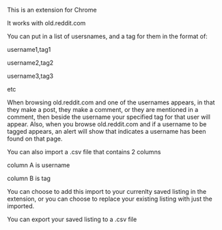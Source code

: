 This is an extension for Chrome

It works with old.reddit.com

You can put in a list of usersnames, and a tag for them in the format of:

username1,tag1

username2,tag2

username3,tag3

etc

When browsing old.reddit.com and one of the usernames appears, in that they make a post, they make a comment, or they are mentioned in a comment, then beside the username your specified tag for that user will appear.
Also, when you browse old.reddit.com and if a username to be tagged appears, an alert will show that indicates a username has been found on that page.

You can also import a .csv file that contains 2 columns

column A is username

column B is tag

You can choose to add this import to your currenlty saved listing in the extension, or you can choose to replace your existing listing with just the imported.

You can export your saved listing to a .csv file